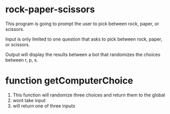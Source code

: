 # rock-paper-scissors

This program is going to prompt the user to pick between rock, paper, or scissors.

Input is only limited to one question that asks to pick between rock, paper, or scissors.

Output will display the results between a bot that randomizes the choices between r, p, s.

# function getComputerChoice 

1. This function will randomize three choices and return them to the global 
2. wont take input
3. will return one of three inputs

